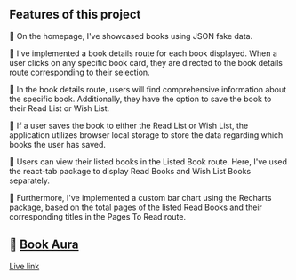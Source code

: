 ## Features of this project

🚀 On the homepage, I've showcased books using JSON fake data.

🚀 I've implemented a book details route for each book displayed. When a user clicks on any specific book card, they are directed to the book details route corresponding to their selection.

🚀 In the book details route, users will find comprehensive information about the specific book. Additionally, they have the option to save the book to their Read List or Wish List.

🚀 If a user saves the book to either the Read List or Wish List, the application utilizes browser local storage to store the data regarding which books the user has saved.

🚀 Users can view their listed books in the Listed Book route. Here, I've used the react-tab package to display Read Books and Wish List Books separately.

🚀 Furthermore, I've implemented a custom bar chart using the Recharts package, based on the total pages of the listed Read Books and their corresponding titles in the Pages To Read route.

## 🔗 [Book Aura](https://superficial-cover.surge.sh/)

[Live link](https://superficial-cover.surge.sh/)
